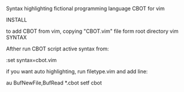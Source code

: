 
Syntax highlighting fictional programming language CBOT for vim

INSTALL

to add CBOT from vim, copying "CBOT.vim" file form root directory vim SYNTAX

Afther run CBOT script active syntax from:

:set syntax=cbot.vim

if you want auto highlighting, run filetype.vim and add line:

au BufNewFile,BufRead *.cbot			setf cbot
